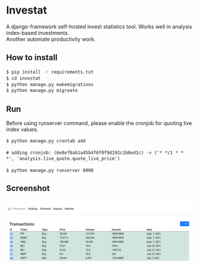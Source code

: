# Investat

A django-framework self-hosted invest statistics tool. Works well in analysis index-based investments.  
Another automate productivity work.  
## How to install
~~~bash
$ pip install -r requirements.txt
$ cd investat
$ python manage.py makemigrations
$ python manage.py migreate
~~~
## Run
Before using runserver command, please enable the cronjob for quoting live index values.
~~~
$ python manage.py crontab add

# adding cronjob: (6e8ef8ab1a45b4f6f0f9d192c1b0ed1c) -> ('* */1 * * *', 'analysis.live_quote.quote_live_price')

$ python manage.py runserver 8000
~~~

## Screenshot
![Screenshot](static/screenshot.png)